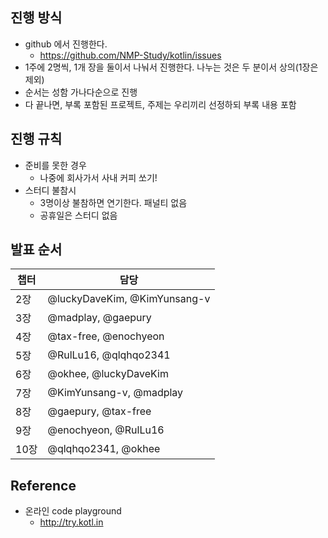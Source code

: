 ## 진행 방식
- github 에서 진행한다.
  - https://github.com/NMP-Study/kotlin/issues
- 1주에 2명씩, 1개 장을 둘이서 나눠서 진행한다. 나누는 것은 두 분이서 상의(1장은 제외)
- 순서는 성함 가나다순으로 진행
- 다 끝나면, 부록 포함된 프로젝트, 주제는 우리끼리 선정하되 부록 내용 포함

## 진행 규칙
- 준비를 못한 경우
  - 나중에 회사가서 사내 커피 쏘기!
- 스터디 불참시
  - 3명이상 불참하면 연기한다. 패널티 없음
  - 공휴일은 스터디 없음

## 발표 순서
챕터 | 담당
--|--
2장 | @luckyDaveKim, @KimYunsang-v
3장 | @madplay, @gaepury
4장 | @tax-free, @enochyeon
5장 | @RulLu16, @qlqhqo2341
6장 | @okhee, @luckyDaveKim
7장 | @KimYunsang-v, @madplay
8장 | @gaepury, @tax-free
9장 | @enochyeon, @RulLu16
10장 | @qlqhqo2341, @okhee


## Reference
- 온라인 code playground
   - http://try.kotl.in
